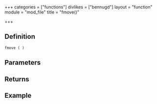 +++
categories = ["functions"]
divlikes = ["bennugd"]
layout = "function"
module = "mod_file"
title = "fmove()"

+++

## Definition

    fmove ( )

## Parameters

## Returns

## Example
